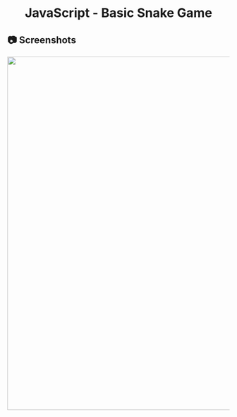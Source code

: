<h1 align="center">
   JavaScript - Basic Snake Game
</h1>

<h2>
📷 Screenshots
</h2>

<p align="center">
  <img src="https://github.com/ozkannbuyuk/js-exercises/assets/111967202/ed9d06a1-18c9-47cd-bc68-7c485e804c07" width="800" />
</p>
